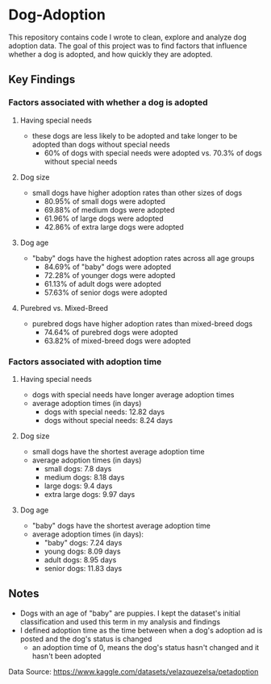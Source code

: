 # Dog-Adoption
This repository contains code I wrote to clean, explore and analyze dog adoption data. The goal of this project was to find factors that influence whether a dog is adopted, and how quickly they are adopted.

## Key Findings
### Factors associated with whether a dog is adopted 

1. Having special needs
   * these dogs are less likely to be adopted and take longer to be adopted than dogs without special needs
     * 60% of dogs with special needs were adopted vs. 70.3% of dogs without special needs


2. Dog size
   * small dogs have higher adoption rates than other sizes of dogs
     * 80.95% of small dogs were adopted
     * 69.88% of medium dogs were adopted
     * 61.96% of large dogs were adopted
     * 42.86% of extra large dogs were adopted


3. Dog age
   * "baby" dogs have the highest adoption rates across all age groups
     *   84.69% of "baby" dogs were adopted
     *   72.28% of younger dogs were adopted
     *   61.13% of adult dogs were adopted
     *   57.63% of senior dogs were adopted


4. Purebred vs. Mixed-Breed
   * purebred dogs have higher adoption rates than mixed-breed dogs
     * 74.64% of purebred dogs were adopted
     * 63.82% of mixed-breed dogs were adopted
    
  

### Factors associated with adoption time

1. Having special needs
   * dogs with special needs have longer average adoption times
   * average adoption times (in days)
     * dogs with special needs: 12.82 days
     * dogs without special needs: 8.24 days


2. Dog size
   * small dogs have the shortest average adoption time
   * average adoption times (in days)
     * small dogs: 7.8 days
     * medium dogs: 8.18 days
     * large dogs: 9.4 days
     * extra large dogs: 9.97 days


3. Dog age
   * "baby" dogs have the shortest average adoption time
   * average adoption times (in days): 
     * "baby" dogs: 7.24 days
     * young dogs: 8.09 days
     * adult dogs: 8.95 days
     * senior dogs: 11.83 days



## Notes
- Dogs with an age of "baby" are puppies. I kept the dataset's initial classification and used this term in my analysis and findings
- I defined adoption time as the time between when a dog's adoption ad is posted and the dog's status is changed
   - an adoption time of 0, means the dog's status hasn't changed and it hasn't been adopted

Data Source: https://www.kaggle.com/datasets/velazquezelsa/petadoption
